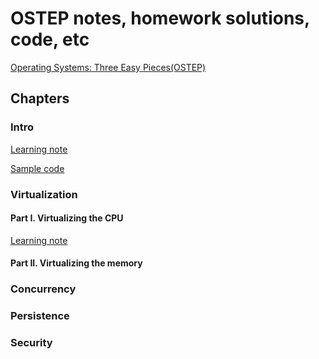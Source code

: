 # OSTEP notes, homework solutions, code, etc

[Operating Systems: Three Easy Pieces(OSTEP)](https://pages.cs.wisc.edu/~remzi/OSTEP/) 

## Chapters

### Intro

[Learning note](Intro/note.md)

[Sample code](Intro/sample_code)

### Virtualization

#### Part I. Virtualizing the CPU

[Learning note](Virtualization/CPU/note.md)

#### Part II. Virtualizing the memory

### Concurrency

### Persistence

### Security
